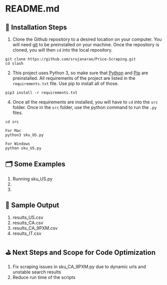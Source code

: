 # README.md


:rocket: Installation Steps
---
1. Clone the Github repository to a desired location on your computer. You will need [git](https://git-scm.com/) to be preinstalled on your machine. Once the repository is cloned, you will then ```cd``` into the local repository.
```
git clone https://github.com/srujanarao/Price-Scraping.git
cd slash
```
2. This project uses Python 3, so make sure that [Python](https://www.python.org/downloads/) and [Pip](https://pip.pypa.io/en/stable/installation/) are preinstalled. All requirements of the project are listed in the ```requirements.txt``` file. Use pip to install all of those.
```
pip3 install -r requirements.txt
```
4. Once all the requirements are installed, you will have to ```cd``` into the ```src``` folder. Once in the ```src``` folder, use the python command to run the ```.py``` files.
```
cd src

For Mac
python3 sku_US.py 

For Windows
python sku_US.py
```
:card_index_dividers: Some Examples
---
 1. Running sku_US.py
 2.
 3.


:page_facing_up: Sample Output
---
 1. results_US.csv
 2. results_CA.csv
 3. results_CA_9PXM.csv
 4. results_IT.csv

:golf: Next Steps and Scope for Code Optimization
---
1. Fix scraping issues in sku_CA_9PXM.py due to dynamic urls and unstable search results
2. Reduce run time of the scripts




